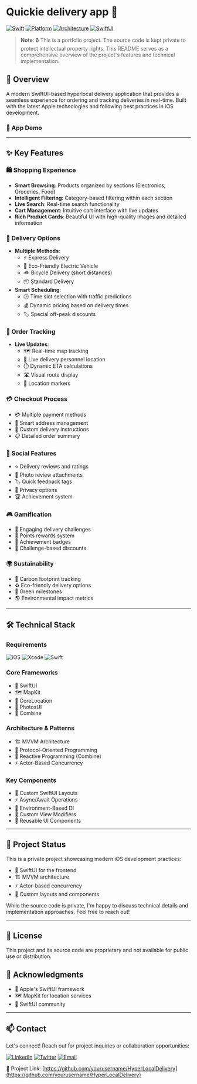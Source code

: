# Quickie delivery app 📱

[![Swift](https://img.shields.io/badge/Swift-5.0+-orange.svg)](https://swift.org)
[![Platform](https://img.shields.io/badge/Platform-iOS%2016.0+-blue.svg)](https://developer.apple.com/ios/)
[![Architecture](https://img.shields.io/badge/Architecture-MVVM-brightgreen.svg)](https://developer.apple.com/documentation/swiftui)
[![SwiftUI](https://img.shields.io/badge/Framework-SwiftUI-purple.svg)](https://developer.apple.com/xcode/swiftui/)

> **Note**: 🔒 This is a portfolio project. The source code is kept private to protect intellectual property rights. This README serves as a comprehensive overview of the project's features and technical implementation.

## 📱 Overview

A modern SwiftUI-based hyperlocal delivery application that provides a seamless experience for ordering and tracking deliveries in real-time. Built with the latest Apple technologies and following best practices in iOS development.
### 📱 App Demo

---

## ✨ Key Features

### 🛍️ Shopping Experience
- **Smart Browsing**: Products organized by sections (Electronics, Groceries, Food)
- **Intelligent Filtering**: Category-based filtering within each section
- **Live Search**: Real-time search functionality
- **Cart Management**: Intuitive cart interface with live updates
- **Rich Product Cards**: Beautiful UI with high-quality images and detailed information

### 🚚 Delivery Options
- **Multiple Methods**:
  - ⚡ Express Delivery
  - 🌱 Eco-Friendly Electric Vehicle
  - 🚲 Bicycle Delivery (short distances)
  - 📦 Standard Delivery
- **Smart Scheduling**: 
  - 🕒 Time slot selection with traffic predictions
  - 💰 Dynamic pricing based on delivery times
  - 🏷️ Special off-peak discounts

### 📍 Order Tracking
- **Live Updates**: 
  - 🗺️ Real-time map tracking
  - 🚗 Live delivery personnel location
  - ⏱️ Dynamic ETA calculations
  - 🛣️ Visual route display
  - 📌 Location markers

### 💳 Checkout Process
- 💳 Multiple payment methods
- 📍 Smart address management
- 📝 Custom delivery instructions
- 📋 Detailed order summary

### 🌟 Social Features
- ⭐ Delivery reviews and ratings
- 📸 Photo review attachments
- 🏷️ Quick feedback tags
- 🔐 Privacy options
- 🏆 Achievement system

### 🎮 Gamification
- 🎯 Engaging delivery challenges
- 💎 Points rewards system
- 🏅 Achievement badges
- 🎁 Challenge-based discounts

### 🌍 Sustainability
- 🌱 Carbon footprint tracking
- ♻️ Eco-friendly delivery options
- 🌿 Green milestones
- 🌎 Environmental impact metrics

---

## 🛠 Technical Stack

### Requirements
![iOS](https://img.shields.io/badge/iOS-16.0%2B-blue)
![Xcode](https://img.shields.io/badge/Xcode-14.0%2B-blue)
![Swift](https://img.shields.io/badge/Swift-5.0%2B-orange)

### Core Frameworks
- 📱 SwiftUI
- 🗺️ MapKit
- 📍 CoreLocation
- 📸 PhotosUI
- 🔄 Combine

### Architecture & Patterns
- 🏗️ MVVM Architecture
- 🧩 Protocol-Oriented Programming
- 🔄 Reactive Programming (Combine)
- ⚡ Actor-Based Concurrency

### Key Components
- 📐 Custom SwiftUI Layouts
- ⚡ Async/Await Operations
- 💉 Environment-Based DI
- 🎨 Custom View Modifiers
- 🧱 Reusable UI Components

---

## 📱 Project Status

This is a private project showcasing modern iOS development practices:
- 🎨 SwiftUI for the frontend
- 🏗️ MVVM architecture
- ⚡ Actor-based concurrency
- 📐 Custom layouts and components

While the source code is private, I'm happy to discuss technical details and implementation approaches. Feel free to reach out!

---

## 📄 License

This project and its source code are proprietary and not available for public use or distribution.

## 🙏 Acknowledgments

- 🍎 Apple's SwiftUI framework
- 🗺️ MapKit for location services
- 👥 SwiftUI community

---

## 📫 Contact

Let's connect! Reach out for project inquiries or collaboration opportunities:

[![LinkedIn](https://img.shields.io/badge/LinkedIn-Connect-blue)](https://linkedin.com/in/yourprofile)
[![Twitter](https://img.shields.io/badge/Twitter-Follow-blue)](https://twitter.com/yourtwitter)
[![Email](https://img.shields.io/badge/Email-Contact-red)](mailto:your.email@example.com)

🔗 Project Link: [https://github.com/yourusername/HyperLocalDelivery](https://github.com/yourusername/HyperLocalDelivery) 
